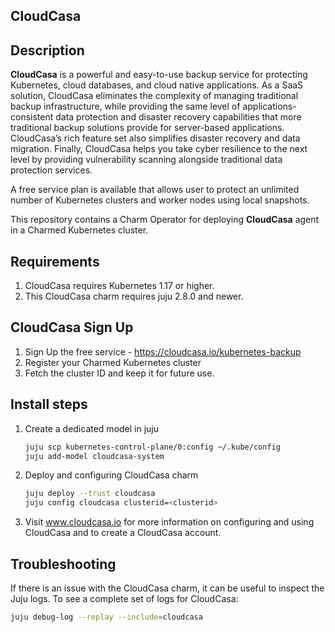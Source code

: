 ## CloudCasa

## Description

**CloudCasa** is a powerful and easy-to-use backup service for protecting Kubernetes, cloud databases, and cloud native applications. As a SaaS solution, CloudCasa eliminates the complexity of managing traditional backup infrastructure, while providing the same level of applications-consistent data protection and disaster recovery capabilities that more traditional backup solutions provide for server-based applications. CloudCasa’s rich feature set also simplifies disaster recovery and data migration. Finally, CloudCasa helps you take cyber resilience to the next level by providing vulnerability scanning alongside traditional data protection services. 

A free service plan is available that allows user to protect an unlimited number of Kubernetes clusters and worker nodes using local snapshots. 

This repository contains a Charm Operator for deploying **CloudCasa** agent in a Charmed Kubernetes cluster.

## Requirements
1. CloudCasa requires Kubernetes 1.17 or higher. 
2. This CloudCasa charm requires juju 2.8.0 and newer.

## CloudCasa Sign Up

1. Sign Up the free service - https://cloudcasa.io/kubernetes-backup 
2. Register your Charmed Kubernetes cluster
3. Fetch the cluster ID and keep it for future use.

## Install steps

1. Create a dedicated model in juju
    ```bash
    juju scp kubernetes-control-plane/0:config ~/.kube/config
    juju add-model cloudcasa-system
    ```
2. Deploy and configuring CloudCasa charm
    ```bash
    juju deploy --trust cloudcasa
    juju config cloudcasa clusterid=<clusterid>
      ```
3. Visit www.cloudcasa.io for more information on configuring and using CloudCasa and to create a CloudCasa account.

## Troubleshooting
If there is an issue with the CloudCasa charm, it can be useful to inspect the Juju logs. To see a complete set of logs for CloudCasa: 
  ```bash
  juju debug-log --replay --include=cloudcasa
  ```
